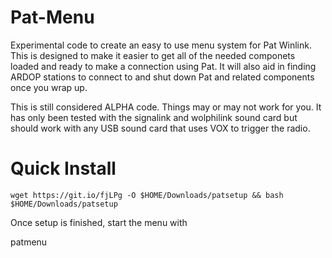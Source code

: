 # Pat-Menu
Experimental code to create an easy to use menu system for Pat Winlink. This is designed to make it easier to get all of the needed componets loaded and ready to make a connection using Pat.
It will also aid in finding ARDOP stations to connect to and shut down Pat and related components once you wrap up.

This is still considered ALPHA code. Things may or may not work for you. It has only been tested with the signalink and wolphilink sound card but should work with any USB sound card that uses VOX to trigger the radio.

# Quick Install
    wget https://git.io/fjLPg -O $HOME/Downloads/patsetup && bash $HOME/Downloads/patsetup

Once setup is finished, start the menu with

patmenu
